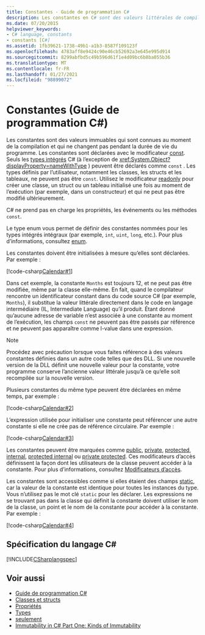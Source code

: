 ```yaml
---
title: Constantes - Guide de programmation C#
description: Les constantes en C# sont des valeurs littérales de compilation qui ne changent pas une fois que le programme est compilé. Seuls les types intégrés C# peuvent être des constantes.
ms.date: 07/20/2015
helpviewer_keywords:
- C# language, constants
- constants [C#]
ms.assetid: 1fb39621-1738-49b1-a1b3-8587f109123f
ms.openlocfilehash: 4783aff8e9424c90e46cb52692a3e645e995d914
ms.sourcegitcommit: 8299abfbd5c49b596d61f1e4d09bc6b8ba055b36
ms.translationtype: MT
ms.contentlocale: fr-FR
ms.lasthandoff: 01/27/2021
ms.locfileid: "98899072"
---
```

# <a name="constants-c-programming-guide"></a>Constantes (Guide de programmation C#)

Les constantes sont des valeurs immuables qui sont connues au moment de la compilation et qui ne changent pas pendant la durée de vie du programme. Les constantes sont déclarées avec le modificateur [const](../../language-reference/keywords/const.md). Seuls les [types intégrés](../../language-reference/builtin-types/built-in-types.md) C# (à l’exception de <xref:System.Object?displayProperty=nameWithType> ) peuvent être déclarés comme `const` . Les types définis par l’utilisateur, notamment les classes, les structs et les tableaux, ne peuvent pas être `const`. Utilisez le modificateur [readonly](../../language-reference/keywords/readonly.md) pour créer une classe, un struct ou un tableau initialisé une fois au moment de l’exécution (par exemple, dans un constructeur) et qui ne peut pas être modifié ultérieurement.  
  
 C# ne prend pas en charge les propriétés, les événements ou les méthodes `const`.  
  
 Le type enum vous permet de définir des constantes nommées pour les types intégrés intégraux (par exemple, `int`, `uint`, `long`, etc.). Pour plus d’informations, consultez [enum](../../language-reference/builtin-types/enum.md).  
  
 Les constantes doivent être initialisées à mesure qu’elles sont déclarées. Par exemple :  
  
 [!code-csharp[Calendar#1](snippets/constants/Calendar.cs#1)]
  
 Dans cet exemple, la constante `Months` est toujours 12, et ne peut pas être modifiée, même par la classe elle-même. En fait, quand le compilateur rencontre un identificateur constant dans du code source C# (par exemple, `Months`), il substitue la valeur littérale directement dans le code en langage intermédiaire (IL, Intermediate Language) qu’il produit. Étant donné qu’aucune adresse de variable n’est associée à une constante au moment de l’exécution, les champs `const` ne peuvent pas être passés par référence et ne peuvent pas apparaître comme l-value dans une expression.  
  
> [!NOTE]
> Procédez avec précaution lorsque vous faites référence à des valeurs constantes définies dans un autre code telles que des DLL. Si une nouvelle version de la DLL définit une nouvelle valeur pour la constante, votre programme conserve l’ancienne valeur littérale jusqu’à ce qu’elle soit recompilée sur la nouvelle version.  
  
 Plusieurs constantes du même type peuvent être déclarées en même temps, par exemple :  
  
 [!code-csharp[Calendar#2](snippets/constants/Calendar.cs#2)]
  
 L’expression utilisée pour initialiser une constante peut référencer une autre constante si elle ne crée pas de référence circulaire. Par exemple :  
  
 [!code-csharp[Calendar#3](snippets/constants/Calendar.cs#3)]
  
 Les constantes peuvent être marquées comme [public](../../language-reference/keywords/public.md), [private](../../language-reference/keywords/private.md), [protected](../../language-reference/keywords/protected.md), [internal](../../language-reference/keywords/internal.md), [protected internal](../../language-reference/keywords/protected-internal.md) ou [private protected](../../language-reference/keywords/private-protected.md). Ces modificateurs d’accès définissent la façon dont les utilisateurs de la classe peuvent accéder à la constante. Pour plus d’informations, consultez [Modificateurs d’accès](./access-modifiers.md).  
  
 Les constantes sont accessibles comme si elles étaient des champs [static](../../language-reference/keywords/static.md), car la valeur de la constante est identique pour toutes les instances du type. Vous n’utilisez pas le mot clé `static` pour les déclarer. Les expressions ne se trouvant pas dans la classe qui définit la constante doivent utiliser le nom de la classe, un point et le nom de la constante pour accéder à la constante. Par exemple :  
  
 [!code-csharp[Calendar#4](snippets/constants/Calendar.cs#4)]
  
## <a name="c-language-specification"></a>Spécification du langage C#  

 [!INCLUDE[CSharplangspec](~/includes/csharplangspec-md.md)]  
  
## <a name="see-also"></a>Voir aussi

- [Guide de programmation C#](../index.md)
- [Classes et structs](./index.md)
- [Propriétés](./properties.md)
- [Types](../types/index.md)
- [seulement](../../language-reference/keywords/readonly.md)
- [Immutability in C# Part One: Kinds of Immutability](/archive/blogs/ericlippert/immutability-in-c-part-one-kinds-of-immutability)
